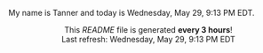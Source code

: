 My name is Tanner and today is Wednesday, May 29, 9:13 PM EDT.

<p align="center">This <i>README</i> file is generated <b>every 3 hours</b>!</br>Last refresh: Wednesday, May 29, 9:13 PM EDT<br /></p>
